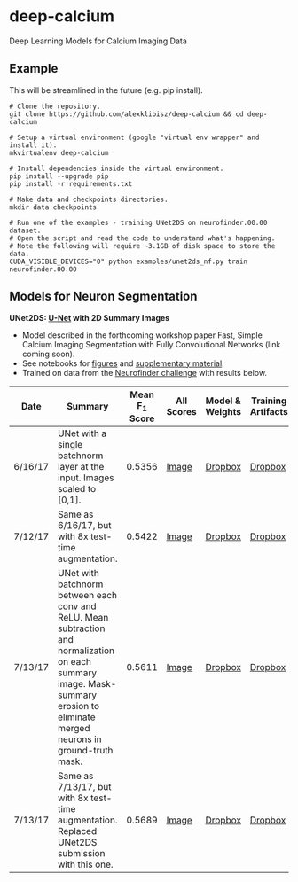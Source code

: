 # deep-calcium

Deep Learning Models for Calcium Imaging Data

## Example

This will be streamlined in the future (e.g. pip install).

```
# Clone the repository.
git clone https://github.com/alexklibisz/deep-calcium && cd deep-calcium

# Setup a virtual environment (google "virtual env wrapper" and install it).
mkvirtualenv deep-calcium

# Install dependencies inside the virtual environment.
pip install --upgrade pip
pip install -r requirements.txt

# Make data and checkpoints directories.
mkdir data checkpoints

# Run one of the examples - training UNet2DS on neurofinder.00.00 dataset.
# Open the script and read the code to understand what's happening.
# Note the following will require ~3.1GB of disk space to store the data.
CUDA_VISIBLE_DEVICES="0" python examples/unet2ds_nf.py train neurofinder.00.00

```

## Models for Neuron Segmentation

**UNet2DS: [U-Net](https://arxiv.org/abs/1505.04597) with 2D Summary Images**

- Model described in the forthcoming workshop paper Fast, Simple Calcium Imaging Segmentation with Fully Convolutional Networks (link coming soon).
- See notebooks for [figures](https://github.com/alexklibisz/deep-calcium/blob/36bd9d1824b6a44c9eac3bb6ce8e25f913c6a6d5/notebooks/dlmia_workshop_figures.ipynb) and [supplementary material](https://github.com/alexklibisz/deep-calcium/blob/36bd9d1824b6a44c9eac3bb6ce8e25f913c6a6d5/notebooks/dlmia_workshop_supplementary.ipynb).
- Trained on data from the [Neurofinder challenge](http://neurofinder.codeneuro.org/) with results below.

| Date | Summary | Mean F<sub>1</sub> Score | All Scores | Model & Weights | Training Artifacts | Commit |
|---|---|---|---|---|---|---|
|6/16/17|UNet with a single batchnorm layer at the input. Images scaled to [0,1]. |0.5356|[Image](https://github.com/alexklibisz/deep-calcium/blob/dev/media/nf_scores_unet2ds_0.5356.png)|[Dropbox](https://www.dropbox.com/sh/tqbclt7muuvqfw4/AACqVVA8oJlZNIYvfc6x6gO2a/weights_val_nf_f1_mean.hdf5?dl=1)|[Dropbox](https://www.dropbox.com/sh/tqbclt7muuvqfw4/AADET6ZVlUbHZsqHKgwDOysXa?dl=0)|[0bda9d4](https://github.com/alexklibisz/deep-calcium/commit/0bda9d4b9cad71fb3685671c2e699c88d9195a24)|
|7/12/17|Same as 6/16/17, but with 8x test-time augmentation. |0.5422|[Image](https://github.com/alexklibisz/deep-calcium/blob/dev/media/nf_scores_unet2ds-tta_0.5422.png)|[Dropbox](https://www.dropbox.com/s/x5bv4klz16ai6wa/model_val_nf_f1_mean.hdf5?dl=1)|[Dropbox](https://www.dropbox.com/sh/tqbclt7muuvqfw4/AADET6ZVlUbHZsqHKgwDOysXa?dl=0)|[f1b33bf](https://github.com/alexklibisz/deep-calcium/commit/f1b33bfe48425d0d7a33f7f74ded19905a24b88f)|
|7/13/17|UNet with batchnorm between each conv and ReLU. Mean subtraction and normalization on each summary image. Mask-summary erosion to eliminate merged neurons in ground-truth mask.|0.5611|[Image](https://github.com/alexklibisz/deep-calcium/blob/dev/media/nf_scores_unet2ds_0.5611.png)|[Dropbox](https://www.dropbox.com/sh/5nwrxj1pvsbxvwn/AAAteOMVC45Ovf6g2iu10c_Ya/1499980441_model_07_0.843.hdf5?dl=1)|[Dropbox](https://www.dropbox.com/sh/5nwrxj1pvsbxvwn/AABW_ksvueR3GdJIVCyNdFxIa?dl=0)|[2b15d1b](https://github.com/alexklibisz/deep-calcium/blob/2b15d1b07a780ff4b2477524f255e41533fc6205/deepcalcium/models/neurons/unet_2d_summary.py)|
|7/13/17|Same as 7/13/17, but with 8x test-time augmentation. Replaced UNet2DS submission with this one. |0.5689|[Image](https://github.com/alexklibisz/deep-calcium/blob/dev/media/nf_scores_unet2ds-tta_0.5689.png)|[Dropbox](https://www.dropbox.com/sh/5nwrxj1pvsbxvwn/AAAteOMVC45Ovf6g2iu10c_Ya/1499980441_model_07_0.843.hdf5?dl=1)|[Dropbox](https://www.dropbox.com/sh/5nwrxj1pvsbxvwn/AABW_ksvueR3GdJIVCyNdFxIa?dl=0)|[2b15d1b](https://github.com/alexklibisz/deep-calcium/blob/2b15d1b07a780ff4b2477524f255e41533fc6205/deepcalcium/models/neurons/unet_2d_summary.py)|

